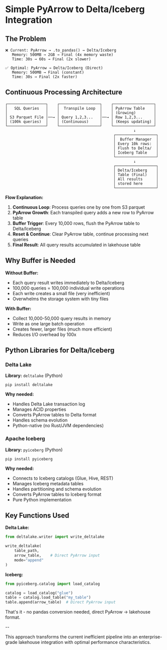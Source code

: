 # Simple PyArrow to Delta/Iceberg Integration

## The Problem
```
❌ Current: PyArrow → .to_pandas() → Delta/Iceberg
   Memory: 500MB → 2GB → Final (4x memory waste)
   Time: 30s → 60s → Final (2x slower)

✅ Optimal: PyArrow → Delta/Iceberg (Direct)
   Memory: 500MB → Final (constant)
   Time: 30s → Final (2x faster)
```

## Continuous Processing Architecture

```
┌─────────────────┐    ┌──────────────────┐    ┌──────────────────┐
│   SQL Queries   │    │  Transpile Loop  │    │ PyArrow Table    │
│                 │    │                  │    │ (Growing)        │
│ S3 Parquet File │──→ │ Query 1,2,3...   │──→ │ Row 1,2,3...     │
│ (100k queries)  │    │ (Continuous)     │    │ (Keeps updating) │
└─────────────────┘    └──────────────────┘    └──────────────────┘
                                                         ↓
                                                ┌──────────────────┐
                                                │  Buffer Manager  │
                                                │ Every 10k rows:  │
                                                │ Flush to Delta/  │
                                                │ Iceberg Table    │
                                                └──────────────────┘
                                                         ↓
                                                ┌──────────────────┐
                                                │ Delta/Iceberg    │
                                                │ Table (Final)    │
                                                │ All results      │
                                                │ stored here      │
                                                └──────────────────┘
```

**Flow Explanation:**
1. **Continuous Loop**: Process queries one by one from S3 parquet
2. **PyArrow Growth**: Each transpiled query adds a new row to PyArrow table
3. **Buffer Trigger**: Every 10,000 rows, flush the PyArrow table to Delta/Iceberg
4. **Reset & Continue**: Clear PyArrow table, continue processing next queries
5. **Final Result**: All query results accumulated in lakehouse table

## Why Buffer is Needed

**Without Buffer:**
- Each query result writes immediately to Delta/Iceberg
- 100,000 queries = 100,000 individual write operations
- Each write creates a small file (very inefficient)
- Overwhelms the storage system with tiny files

**With Buffer:**
- Collect 10,000-50,000 query results in memory
- Write as one large batch operation
- Creates fewer, larger files (much more efficient)
- Reduces I/O overhead by 100x

## Python Libraries for Delta/Iceberg

### Delta Lake
**Library:** `deltalake` (Python)
```
pip install deltalake
```

**Why needed:**
- Handles Delta Lake transaction log
- Manages ACID properties
- Converts PyArrow tables to Delta format
- Handles schema evolution
- Python-native (no Rust/JVM dependencies)

### Apache Iceberg  
**Library:** `pyiceberg` (Python)
```  
pip install pyiceberg
```

**Why needed:**
- Connects to Iceberg catalogs (Glue, Hive, REST)
- Manages Iceberg metadata tables
- Handles partitioning and schema evolution
- Converts PyArrow tables to Iceberg format
- Pure Python implementation

## Key Functions Used

**Delta Lake:**
```python
from deltalake.writer import write_deltalake

write_deltalake(
    table_path,
    arrow_table,    # Direct PyArrow input
    mode="append"
)
```

**Iceberg:**
```python  
from pyiceberg.catalog import load_catalog

catalog = load_catalog("glue")
table = catalog.load_table("my_table")
table.append(arrow_table)  # Direct PyArrow input
```

That's it - no pandas conversion needed, direct PyArrow → lakehouse format.

--

This approach transforms the current inefficient pipeline into an enterprise-grade lakehouse integration with optimal performance characteristics.